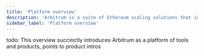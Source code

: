 ```yaml
---
title: 'Platform overview'
description: 'Arbitrum is a suite of Ethereum scaling solutions that includes Arbitrum One, Arbitrum Nova, Stylus, Orbit, and the Arbitrum Bridge. This overview introduces Arbitrum as a platform of tools and products.'
sidebar_label: 'Platform overview'
---   
```


todo: This overview succinctly introduces Arbitrum as a platform of tools and products, points to product intros